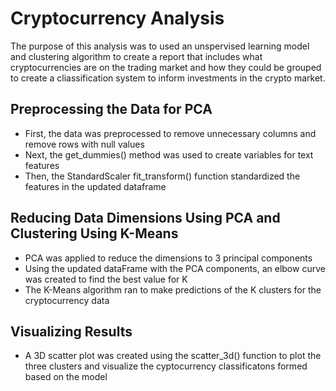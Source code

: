 # Cryptocurrency Analysis
The purpose of this analysis was to used an unspervised learning model and clustering algorithm to create a report that includes what cryptocurrencies are on the trading market and how they could be grouped to create a cliassification system to inform investments in the crypto market.

## Preprocessing the Data for PCA
- First, the data was preprocessed to remove unnecessary columns and remove rows with null values
- Next, the get_dummies() method was used to create variables for text features 
- Then, the StandardScaler fit_transform() function standardized the features in the updated dataframe

## Reducing Data Dimensions Using PCA and Clustering Using K-Means
- PCA was applied to reduce the dimensions to 3 principal components 
- Using the updated dataFrame with the PCA components, an elbow curve was created to find the best value for K
- The K-Means algorithm ran to make predictions of the K clusters for the cryptocurrency data

## Visualizing Results
- A 3D scatter plot was created using the scatter_3d() function to plot the three clusters and visualize the cyptocurrency classificatons formed based on the model
